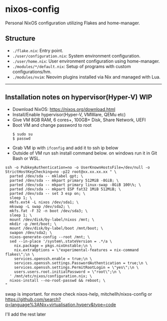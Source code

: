 # nixos-config

Personal NixOS configuration utilizing Flakes and home-manager.

## Structure

- `./flake.nix`: Entry point.
- `./user/configuration.nix`: System environment configuration.
- `./user/home.nix`: User environment configuration using home-manager.
- `./modules/*/default.nix`: Setup of programs with custom configurations/hm.
- `./modules/nvim`: Neovim plugins installed via Nix and managed with Lua.

----
## Installation notes on hypervisor(Hyper-V) WIP
* Download NixOS: https://nixos.org/download.html
* Install/Enable hypervisor(Hyper-V, VMWare, QEMu etc)
* Give VM 8GB RAM, 6 cores+, 100GB+ Disk, Share Network, UEFI
* Boot VM and change password to root
  ```
  $ sudo su
  $ passwd
  ```
* Grab VM ip with `ifconfig` and add it to ssh ip below
* Outside of VM run ssh install command below. on windows run it in Git Bash or WSL.
```
ssh -o PubkeyAuthentication=no -o UserKnownHostsFile=/dev/null -o StrictHostKeyChecking=no -p22 root@xx.xx.xx.xx " \
  parted /dev/sda -- mklabel gpt; \
  parted /dev/sda -- mkpart primary 512MiB -8GiB; \
  parted /dev/sda -- mkpart primary linux-swap -8GiB 100\%; \
  parted /dev/sda -- mkpart ESP fat32 1MiB 512MiB; \
  parted /dev/sda -- set 3 esp on; \
  sleep 1; \
  mkfs.ext4 -L nixos /dev/sda1; \
  mkswap -L swap /dev/sda2; \
  mkfs.fat -F 32 -n boot /dev/sda3; \
  sleep 1; \
  mount /dev/disk/by-label/nixos /mnt; \
  mkdir -p /mnt/boot; \
  mount /dev/disk/by-label/boot /mnt/boot; \
  swapon /dev/sda2; \
  nixos-generate-config --root /mnt; \
  sed --in-place '/system\.stateVersion = .*/a \
    nix.package = pkgs.nixUnstable;\n \
    nix.extraOptions = \"experimental-features = nix-command flakes\";\n \
    services.openssh.enable = true;\n \
    services.openssh.settings.PasswordAuthentication = true;\n \
    services.openssh.settings.PermitRootLogin = \"yes\";\n \
    users.users.root.initialPassword = \"root\";\n \
  ' /mnt/etc/nixos/configuration.nix; \
  nixos-install --no-root-passwd && reboot; \
"
```
swap is important.
for more check nixos-help, mitchellh/nixos-config or https://github.com/search?q=language%3ANix+virtualisation.hyperv&type=code 

I'll add the rest later
